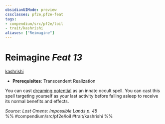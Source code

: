 ```yaml
---
obsidianUIMode: preview
cssclasses: pf2e,pf2e-feat
tags:
- compendium/src/pf2e/loil
- trait/kashrishi
aliases: ["Reimagine"]
---
```

# Reimagine  *Feat 13*  
[kashrishi](rules/traits/kashrishi-loil.md "Kashrishi Ancestry & Heritage Trait")  

- **Prerequisites**: Transcendent Realization

You can cast [dreaming potential](compendium/spells/dreaming-potential.md) as an innate occult spell. You can cast this spell targeting yourself as your last activity before falling asleep to receive its normal benefits and effects.

*Source: Lost Omens: Impossible Lands p. 45*  
%% #compendium/src/pf2e/loil #trait/kashrishi %%